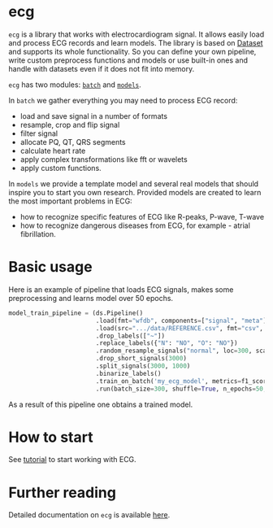 # ecg

```ecg``` is a library that works with electrocardiogram signal. It allows easily load and process ECG records and learn models. 
The library is based on [Dataset](https://github.com/analysiscenter/dataset/blob/master/README.md) and supports its whole functionality. 
So you can define your own pipeline, write custom preprocess functions and models or use built-in ones and handle with datasets even if it does not fit into memory.

```ecg``` has two modules: [```batch```](doc/batch.md) and [```models```](doc/models.md). 

In ```batch``` we gather everything you may need to process ECG record:
* load and save signal in a number of formats
* resample, crop and flip signal
* filter signal
* allocate PQ, QT, QRS segments
* calculate heart rate
* apply complex transformations like fft or wavelets
* apply custom functions.

In ```models``` we provide a template model and several real models that should inspire you to start you own research.
Provided models are created to learn the most important problems in ECG:
* how to recognize specific features of ECG like R-peaks, P-wave, T-wave
* how to recognize dangerous diseases from ECG, for example - atrial fibrillation.

# Basic usage

Here is an example of pipeline that loads ECG signals, makes some preprocessing and learns model over 50 epochs.
```python
model_train_pipeline = (ds.Pipeline()
                        .load(fmt="wfdb", components=["signal", "meta"])
                        .load(src=".../data/REFERENCE.csv", fmt="csv", components="target")
                        .drop_labels(["~"])
                        .replace_labels({"N": "NO", "O": "NO"})
                        .random_resample_signals("normal", loc=300, scale=10)
                        .drop_short_signals(3000)
                        .split_signals(3000, 1000)
                        .binarize_labels()
                        .train_on_batch('my_ecg_model', metrics=f1_score, average='macro')
                        .run(batch_size=300, shuffle=True, n_epochs=50, prefetch=0))
```
As a result of this pipeline one obtains a trained model.

# How to start

See [tutorial](doc/tutorial.md) to start working with ECG.

# Further reading

Detailed documentation on ```ecg``` is available [here](doc/README.md).
